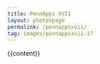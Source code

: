 ```yaml
---
title: PennApps XVII
layout: photospage
permalink: /pennappsxvii/
tag: images/pennappsxvii-17
---
```


{{content}}
